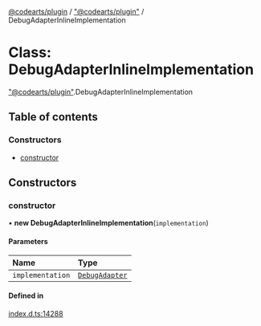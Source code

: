 [@codearts/plugin](../README.md) / ["@codearts/plugin"](../modules/_codearts_plugin_.md) / DebugAdapterInlineImplementation

# Class: DebugAdapterInlineImplementation

["@codearts/plugin"](../modules/_codearts_plugin_.md).DebugAdapterInlineImplementation

## Table of contents

### Constructors

- [constructor](codearts_plugin_.DebugAdapterInlineImplementation.md#constructor)

## Constructors

### constructor

• **new DebugAdapterInlineImplementation**(`implementation`)

#### Parameters

| Name | Type |
| :------ | :------ |
| `implementation` | [`DebugAdapter`](../interfaces/codearts_plugin_.DebugAdapter.md) |

#### Defined in

[index.d.ts:14288](https://github.com/huaweicloud/cloudide-plugin-api/blob/03c74e5/index.d.ts#L14288)

